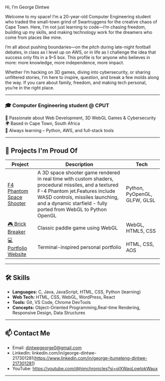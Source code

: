 Hi, I’m George Dintwe

Welcome to my space! I’m a 20-year-old Computer Engineering student who traded the small-town grind of Swartruggens for the creative chaos of Cape Town. Here, I’m not just learning to code—I’m chasing freedom, building up my skills, and making technology work for the dreamers who come from places like mine.

I’m all about pushing boundaries—on the pitch during late-night football debates, in class as I level up on AWS, or in life as I challenge the idea that success only fits in a 9–5 box. This profile is for anyone who believes in more: more knowledge, more independence, more impact. 

Whether I’m hacking on 3D games, diving into cybersecurity, or sharing unfiltered stories, I’m here to inspire, question, and break a few molds along the way. If you care about family, freedom, and making tech personal, you’re in the right place.

---

### 🎓 Computer Engineering student @ CPUT  
🧠 Passionate about Web Development, 3D WebGL Games & Cybersecurity  
🌍 Based in Cape Town, South Africa  
🚀 Always learning – Python, AWS, and full-stack tools

---

## 💼 Projects I'm Proud Of

| Project | Description | Tech |
|--------|-------------|------|
| [F4 Phantom Space Shooter](https://github.com/graham-drizzy05/space-shooter-webgl) | A 3D space shooter game rendered in real time with custom shaders, procedural missiles, and a textured F-4 Phantom jet.Features include WASD controls, missiles launching, and a dynamic starfield - fully ported from WebGL to Python OpenGL | Python, PyOpenGL, GLFW, GLSL|
| [🎮 Brick Breaker](https://github.com/graham-drizzy05/brick-breaker) | Classic paddle game using WebGL | WebGL, HTML5, CSS |
| [💻 Portfolio Website](https://graham-drizzy05.github.io/PORTFOLIO-SITE/) | Terminal-inspired personal portfolio | HTML, CSS, AOS |

---

## 🛠 Skills

- **Languages:** C, Java, JavaScript, HTML, CSS, Python (learning)
- **Web Tech:** HTML, CSS, WebGL, WordPress, React
- **Tools:** Git, VS Code, Chrome DevTools
- **Concepts:** Object-Oriented Programming,Real-time Rendering, Responsive Design, Data Structures

---

## 📫 Contact Me

- Email: [dintwegeorge0@gmail.com](mailto:dintwegeorge0@gmail.com)
- LinkedIn: linkedin.com/in/george-dintwe-217301281(https://www.linkedin.com/in/george-itumeleng-dintwe-217301281)
- YouTube: https://youtube.com/@himchronicles?si=qlXWaoLowtokWaux

---

<!--
**graham-drizzy05/graham-drizzy05** is a ✨ special ✨ repository because its `README.md` (this file) appears on your GitHub profile.
-->
